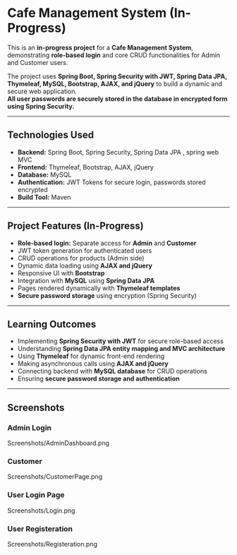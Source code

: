 # Cafe Management System (In-Progress)

This is an **in-progress project** for a **Cafe Management System**, demonstrating **role-based login** and core CRUD functionalities for Admin and Customer users.  

The project uses **Spring Boot, Spring Security with JWT, Spring Data JPA, Thymeleaf, MySQL, Bootstrap, AJAX, and jQuery** to build a dynamic and secure web application.  
**All user passwords are securely stored in the database in encrypted form using Spring Security.**

---

## **Technologies Used**
- **Backend:** Spring Boot, Spring Security, Spring Data JPA , spring web MVC 
- **Frontend:** Thymeleaf, Bootstrap, AJAX, jQuery  
- **Database:** MySQL  
- **Authentication:** JWT Tokens for secure login, passwords stored encrypted  
- **Build Tool:** Maven  

---

## **Project Features (In-Progress)**
- **Role-based login:** Separate access for **Admin** and **Customer**  
- JWT token generation for authenticated users  
- CRUD operations for products (Admin side)  
- Dynamic data loading using **AJAX and jQuery**  
- Responsive UI with **Bootstrap**  
- Integration with **MySQL** using **Spring Data JPA**  
- Pages rendered dynamically with **Thymeleaf templates**  
- **Secure password storage** using encryption (Spring Security)  

---

## **Learning Outcomes**
- Implementing **Spring Security with JWT** for secure role-based access  
- Understanding **Spring Data JPA entity mapping and MVC architecture**  
- Using **Thymeleaf** for dynamic front-end rendering  
- Making asynchronous calls using **AJAX and jQuery**  
- Connecting backend with **MySQL database** for CRUD operations  
- Ensuring **secure password storage and authentication**  

---

## **Screenshots**

### Admin Login
Screenshots/AdminDashboard.png

### Customer
Screenshots/CustomerPage.png

### User Login Page
Screenshots/Login.png

### User Registeration
Screenshots/Registeration.png


